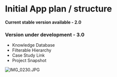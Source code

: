 # Initial App plan / structure #

**Current stable version available - 2.0**

### Version under development - 3.0 ### 
* Knowledge Database
* Filterable Hierarchy
* Case Study Link
* Project Snapshot

![IMG_0230.JPG](https://bitbucket.org/repo/o6rkja/images/1768878954-IMG_0230.JPG)